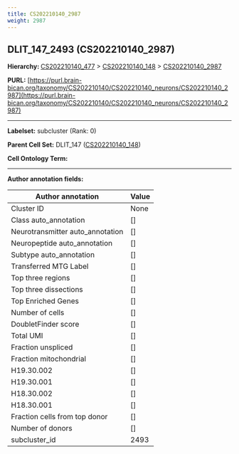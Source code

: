 ```yaml
---
title: CS202210140_2987
weight: 2987
---
```

## DLIT_147_2493 (CS202210140_2987)
<b>Hierarchy: </b>
[CS202210140_477](../CS202210140_477) >
[CS202210140_148](../CS202210140_148) >
[CS202210140_2987](../CS202210140_2987)

**PURL:** [https://purl.brain-bican.org/taxonomy/CS202210140/CS202210140_neurons/CS202210140_2987](https://purl.brain-bican.org/taxonomy/CS202210140/CS202210140_neurons/CS202210140_2987)

---


**Labelset:** subcluster (Rank: 0)

**Parent Cell Set:** DLIT_147 ([CS202210140_148](../CS202210140_148))



**Cell Ontology Term:** 

[MARKER GENES.]: #


---

[TRANSFERRED ANNOTATIONS.]: #


[AUTHOR ANNOTATION FIELDS.]: #


**Author annotation fields:**

| Author annotation | Value |
|-------------------|-------|
|Cluster ID|None|
|Class auto_annotation|[]|
|Neurotransmitter auto_annotation|[]|
|Neuropeptide auto_annotation|[]|
|Subtype auto_annotation|[]|
|Transferred MTG Label|[]|
|Top three regions|[]|
|Top three dissections|[]|
|Top Enriched Genes|[]|
|Number of cells|[]|
|DoubletFinder score|[]|
|Total UMI|[]|
|Fraction unspliced|[]|
|Fraction mitochondrial|[]|
|H19.30.002|[]|
|H19.30.001|[]|
|H18.30.002|[]|
|H18.30.001|[]|
|Fraction cells from top donor|[]|
|Number of donors|[]|
|subcluster_id|2493|
